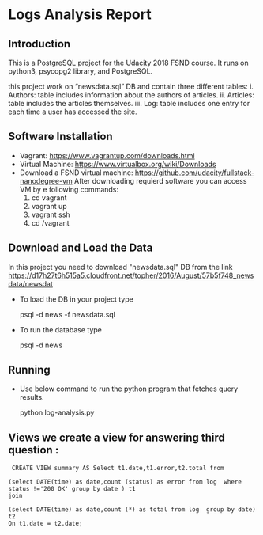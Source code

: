 # Logs Analysis Report

## Introduction

This is a PostgreSQL project for the Udacity 2018 FSND course. It runs on python3, psycopg2 library, and PostgreSQL.

this project work on 	“newsdata.sql” DB and  contain	three	different	tables:
i. Authors:	table	includes	information	about	the	authors	of	articles.
ii. Articles:	table	includes	the	articles	themselves.
iii. Log:	table	includes	one	entry	for	each	time	a	user	has	accessed	the	site.
## Software	Installation

   * Vagrant:	https://www.vagrantup.com/downloads.html
   * Virtual Machine:	https://www.virtualbox.org/wiki/Downloads
   * Download	a	FSND	virtual	machine:	https://github.com/udacity/fullstack-nanodegree-vm
   After downloading requierd software you can access VM by e	following	commands:
      1) cd vagrant 
      2) vagrant	up 
      3) vagrant	ssh 
      4) cd	/vagrant
  
## 	Download	and	Load	the	Data
In this project you need to download "newsdata.sql" DB from the link
    https://d17h27t6h515a5.cloudfront.net/topher/2016/August/57b5f748_newsdata/newsdat
    
* To load the DB in your project type

    psql -d news -f newsdata.sql
* To run the database type

   psql -d news
## Running

* Use  below command to run the python program that fetches query results.

    python log-analysis.py

## Views we create a view for answering third question :

     CREATE VIEW summary AS Select t1.date,t1.error,t2.total from

    (select DATE(time) as date,count (status) as error from log  where status !='200 OK' group by date ) t1
    join

    (select DATE(time) as date,count (*) as total from log  group by date) t2
    On t1.date = t2.date;

